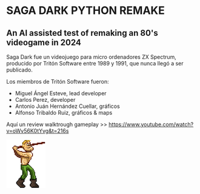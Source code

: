 # SAGA DARK PYTHON REMAKE
## An AI assisted test of remaking an 80's videogame in 2024

Saga Dark fue un videojuego para micro ordenadores ZX Spectrum, producido por Tritón Software entre 1989 y 1991, que nunca llegó a ser publicado.

Los miembros de Tritón Software fueron:

- Miguel Ángel Esteve, lead developer
- Carlos Perez, developer
- Antonio Juán Hernández Cuellar, gráficos
- Alfonso Tribaldo Ruiz, gráficos & maps

Aquí un review walktrough gameplay >> https://www.youtube.com/watch?v=oWv56K0tYvg&t=216s

![AZKAR](https://github.com/villenero/sagadark/blob/main/bitmaps/azkar/personaje_right_idle_1.png?raw=true)

